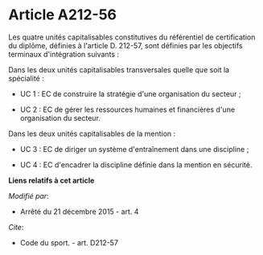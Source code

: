 # Article A212-56

Les quatre unités capitalisables constitutives du référentiel de certification du diplôme, définies à l'article D. 212-57,
sont définies par les objectifs terminaux d'intégration suivants : 

Dans les deux unités capitalisables transversales quelle que soit la spécialité :

- UC 1 : EC de construire la stratégie d'une organisation du secteur ;

- UC 2 : EC de gérer les ressources humaines et financières d'une organisation du secteur. 

Dans les deux unités capitalisables de la mention :

- UC 3 : EC de diriger un système d'entraînement dans une discipline ;

- UC 4 : EC d'encadrer la discipline définie dans la mention en sécurité.

**Liens relatifs à cet article**

_Modifié par_:

  - Arrêté du 21 décembre 2015 - art. 4

_Cite_:

  - Code du sport. - art. D212-57
